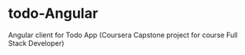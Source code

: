 # todo-Angular

Angular client for Todo App (Coursera Capstone project for course Full Stack Developer)
